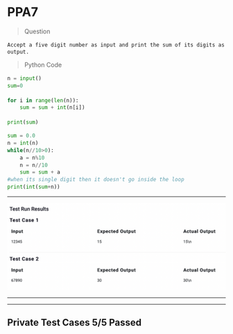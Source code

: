 # PPA7

>Question

    Accept a five digit number as input and print the sum of its digits as output.


>Python Code
```python
n = input()
sum=0

for i in range(len(n)):
    sum = sum + int(n[i])

print(sum)
```
```python
sum = 0.0
n = int(n)
while(n//10>0):
    a = n%10
    n = n//10
    sum = sum + a
#when its single digit then it doesn't go inside the loop
print(int(sum+n))

```

---
![Image of Test Cases](ImagePPA7.png)

---
---
Private Test Cases 5/5 Passed
---
